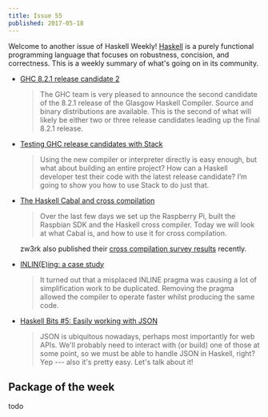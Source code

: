 ```yaml
---
title: Issue 55
published: 2017-05-18
---
```


Welcome to another issue of Haskell Weekly!
[Haskell](https://haskell-lang.org) is a purely functional programming language that focuses on robustness, concision, and correctness.
This is a weekly summary of what's going on in its community.

-   [GHC 8.2.1 release candidate 2](https://mail.haskell.org/pipermail/ghc-devs/2017-May/014197.html)

    > The GHC team is very pleased to announce the second candidate of the 8.2.1 release of the Glasgow Haskell Compiler. Source and binary distributions are available. This is the second of what will likely be either two or three release candidates leading up the final 8.2.1 release.

-   [Testing GHC release candidates with Stack](http://taylor.fausak.me/2017/05/17/testing-ghc-release-candidates-with-stack/)

    > Using the new compiler or interpreter directly is easy enough, but what about building an entire project? How can a Haskell developer test their code with the latest release candidate? I’m going to show you how to use Stack to do just that.

-   [The Haskell Cabal and cross compilation](https://medium.com/@zw3rk/the-haskell-cabal-and-cross-compilation-e9885fd5e2f)

    > Over the last few days we set up the Raspberry Pi, built the Raspbian SDK and the Haskell cross compiler. Today we will look at what Cabal is, and how to use it for cross compilation.

    zw3rk also published their [cross compilation survey results](https://medium.com/@zw3rk/cross-compilation-survey-results-3988ad1b677b) recently.

-   [INLIN(E)ing: a case study](https://mpickering.github.io/posts/2017-05-17-inlining-case-study.html)

    > It turned out that a misplaced INLINE pragma was causing a lot of simplification work to be duplicated. Removing the pragma allowed the compiler to operate faster whilst producing the same code.

-   [Haskell Bits #5: Easily working with JSON](http://www.kovach.me/posts/2017-05-11-easy-json.html)

    > JSON is ubiquitous nowadays, perhaps most importantly for web APIs. We'll probably need to interact with (or build) one of those at some point, so we must be able to handle JSON in Haskell, right? Yep --- also it's pretty easy. Let's talk about it!

## Package of the week

todo
